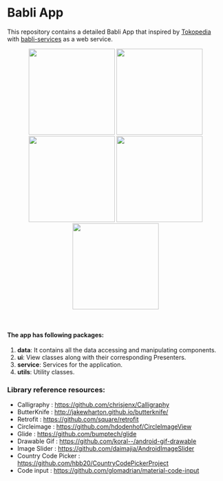 # Babli App

This repository contains a detailed Babli App that inspired by <a href="https://tokopedia.com/">Tokopedia</a> with <a href="https://github.com/aasumitro/babli-service/">babli-services</a> as a web service. 
</br>
<p align="center">
  <img src="https://raw.githubusercontent.com/aasumitro/Babli/master/Docs/Images/2-current-email.png" width="200">
  <img src="https://raw.githubusercontent.com/aasumitro/Babli/master/Docs/Images/1-Login.png" width="200">
  <img src="https://raw.githubusercontent.com/aasumitro/Babli/master/Docs/Images/3-forgot.png" width="200">
  <img src="https://raw.githubusercontent.com/aasumitro/Babli/master/Docs/Images/4-Register.png" width="200">
  <img src="https://raw.githubusercontent.com/aasumitro/Babli/master/Docs/Images/5-verification.png" width="200">
</p>
</br>


#### The app has following packages:
1. **data**: It contains all the data accessing and manipulating components.
2. **ui**: View classes along with their corresponding Presenters.
3. **service**: Services for the application.
4. **utils**: Utility classes.

### Library reference resources:

- Calligraphy          : https://github.com/chrisjenx/Calligraphy
- ButterKnife          : http://jakewharton.github.io/butterknife/
- Retrofit             : https://github.com/square/retrofit
- Circleimage          : https://github.com/hdodenhof/CircleImageView
- Glide                : https://github.com/bumptech/glide
- Drawable Gif         : https://github.com/koral--/android-gif-drawable
- Image Slider         : https://github.com/daimajia/AndroidImageSlider
- Country Code Picker  : https://github.com/hbb20/CountryCodePickerProject
- Code input           : https://github.com/glomadrian/material-code-input
